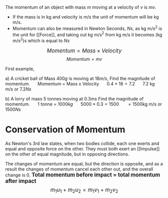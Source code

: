 The momentum of an object with mass $m$ moving at a velocity of $v$ is $mv$.
- If the mass is in kg and velocity is m/s the unit of momentum will be kg m/s.
- Momentum can also be measured in Newton Seconds, $Ns$, as kg m/s$^2$ is the unit for [[Force]], and taking out kg m/s$^2$ from kg m/s it becomes (kg m/s$^2$)s which is equal to $Ns$ 

<big> $$Momentum = Mass \times Velocity$$ </big>
$$Momentum = mv$$

First example, 

a) A cricket ball of Mass $400g$ is moving at $18m/s$,
Find the magnitude of momentum.
**$\quad$** Momentum = Mass x Velocity
**$\quad$** $0.4 \times 18 = 7.2$ 
**$\quad$** $7.2$ kg m/s or $7.2 Ns$ 

b) A lorry of mass $5$ tonnes moving at $0.3ms$
Find the magnitude of momentum.
**$\quad$** $1$ tonne = $1000kg$ 
**$\quad$** $5000 \times 0.3 = 1500$
**$\quad$** $=1500$kg m/s or $1500Ns$

# Conservation of Momentum
As Newton's 3rd law states, when two bodies collide, each one exerts and equal and opposite force on the other. They must both exert an [[Impulse]] on the other of equal magnitude, but in opposing directions. 

The changes of momentum are equal, but the direction is opposite, and as a result the changes of momentum cancel each other out, and the overall change is 0. 
<big>
**Total momentum before impact = total momentum after impact**
$$m_{1}u_{1} + m_{2}u_{2} = m_{1}v_{1} + m_{2}v_{2}$$
</big> 

